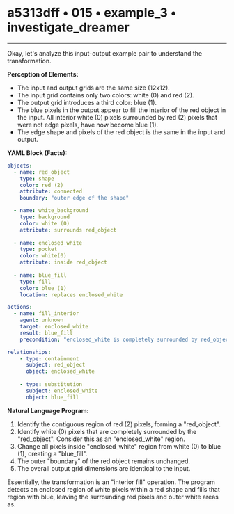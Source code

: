 # a5313dff • 015 • example_3 • investigate_dreamer

---
Okay, let's analyze this input-output example pair to understand the transformation.

**Perception of Elements:**

*   The input and output grids are the same size (12x12).
*   The input grid contains only two colors: white (0) and red (2).
*   The output grid introduces a third color: blue (1).
*   The blue pixels in the output appear to fill the interior of the red object in the input. All interior white (0) pixels surrounded by red (2) pixels that were not edge pixels, have now become blue (1).
*    The edge shape and pixels of the red object is the same in the input and output.

**YAML Block (Facts):**



```yaml
objects:
  - name: red_object
    type: shape
    color: red (2)
    attribute: connected
    boundary: "outer edge of the shape"

  - name: white_background
    type: background
    color: white (0)
    attribute: surrounds red_object
    
  - name: enclosed_white
    type: pocket
    color: white(0)
    attribute: inside red_object
    
  - name: blue_fill
    type: fill
    color: blue (1)
    location: replaces enclosed_white

actions:
  - name: fill_interior
    agent: unknown
    target: enclosed_white
    result: blue_fill
    precondition: "enclosed_white is completely surrounded by red_object"

relationships:
    - type: containment
      subject: red_object
      object: enclosed_white
      
    - type: substitution
      subject: enclosed_white
      object: blue_fill
```



**Natural Language Program:**

1.  Identify the contiguous region of red (2) pixels, forming a "red\_object".
2.  Identify white (0) pixels that are completely surrounded by the "red\_object". Consider this as an "enclosed\_white" region.
3. Change all pixels inside "enclosed\_white" region from white (0) to blue (1), creating a "blue\_fill".
4.  The outer "boundary" of the red object remains unchanged.
5.  The overall output grid dimensions are identical to the input.

Essentially, the transformation is an "interior fill" operation. The program detects an enclosed region of white pixels within a red shape and fills that region with blue, leaving the surrounding red pixels and outer white areas as.

